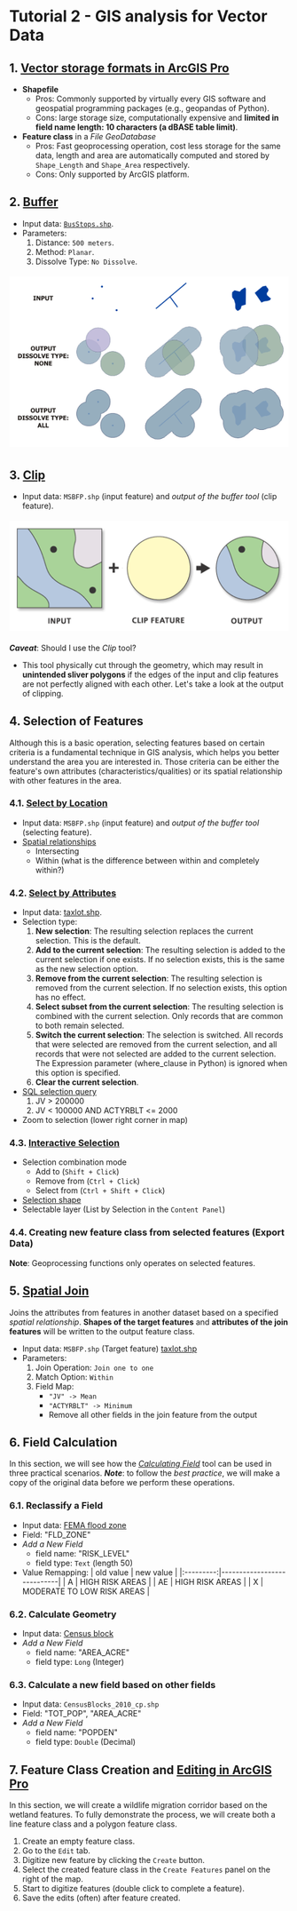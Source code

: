 # Tutorial 2 - GIS analysis for Vector Data

## 1. [Vector storage formats in ArcGIS Pro](https://www.esri.com/arcgis-blog/products/arcgis-pro/data-management/using-common-gis-data-types-in-arcgis-pro/)

- **Shapefile**
  - Pros: Commonly supported by virtually every GIS software and geospatial programming packages (e.g., geopandas of Python).
  - Cons: large storage size, computationally expensive and **limited in field name length: 10 characters (a dBASE table limit)**.
- **Feature class** in a _File GeoDatabase_
  - Pros: Fast geoprocessing operation, cost less storage for the same data, length and area are automatically computed and stored by ```Shape_Length``` and ```Shape_Area``` respectively.
  - Cons: Only supported by ArcGIS platform.

## 2. [Buffer](https://pro.arcgis.com/en/pro-app/latest/tool-reference/analysis/buffer.htm)

- Input data: [```BusStops.shp```](../datasets/transit.md).
- Parameters:
  1. Distance: ```500 meters```.
  2. Method: ```Planar```.
  3. Dissolve Type: ```No Dissolve```.

<img vspace="5px" src="images/buffer.png">

## 3. [Clip](https://pro.arcgis.com/en/pro-app/latest/tool-reference/analysis/clip.htm)

- Input data: ```MSBFP.shp``` (input feature) and _output of the buffer tool_ (clip feature).

<img src="images/clip.png" vspace="5px">

**_Caveat_**: Should I use the _Clip_ tool?

- This tool physically cut through the geometry, which may result in **unintended sliver polygons** if the edges of the input and clip features are not perfectly aligned with each other. Let's take a look at the output of clipping.

## 4. Selection of Features

Although this is a basic operation, selecting features based on certain criteria is a fundamental technique in GIS analysis, which helps you better understand the area you are interested in. Those criteria can be either the feature's own attributes (characteristics/qualities) or its spatial relationship with other features in the area.

### 4.1. [Select by Location](https://pro.arcgis.com/en/pro-app/latest/help/mapping/navigation/select-features-by-location.htm)

- Input data: ```MSBFP.shp``` (input feature) and _output of the buffer tool_ (selecting feature).
- [Spatial relationships](https://pro.arcgis.com/en/pro-app/latest/tool-reference/data-management/select-by-location-graphical-examples.htm)
  - Intersecting
  - Within (what is the difference between within and completely within?)

### 4.2. [Select by Attributes](https://pro.arcgis.com/en/pro-app/latest/help/mapping/navigation/select-features-using-attributes.htm)

- Input data: [taxlot.shp](../tutorials/1-software_and_data.md#property).
- Selection type:
  1. **New selection**: The resulting selection replaces the current selection. This is the default.
  2. **Add to the current selection**: The resulting selection is added to the current selection if one exists. If no selection exists, this is the same as the new selection option.
  3. **Remove from the current selection**: The resulting selection is removed from the current selection. If no selection exists, this option has no effect.
  4. **Select subset from the current selection**: The resulting selection is combined with the current selection. Only records that are common to both remain selected.
  5. **Switch the current selection**: The selection is switched. All records that were selected are removed from the current selection, and all records that were not selected are added to the current selection. The Expression parameter (where_clause in Python) is ignored when this option is specified.
  6. **Clear the current selection**.
- [SQL selection query](https://pro.arcgis.com/en/pro-app/latest/help/mapping/navigation/sql-reference-for-elements-used-in-query-expressions.htm)
  1. JV > 200000
  2. JV < 100000 AND ACTYRBLT <= 2000
- Zoom to selection (lower right corner in map)

### 4.3. [Interactive Selection](https://pro.arcgis.com/en/pro-app/latest/help/mapping/navigation/selection-options.htm)

- Selection combination mode
  - Add to (```Shift + Click```)
  - Remove from (```Ctrl + Click```)
  - Select from (```Ctrl + Shift + Click```)
- [Selection shape](https://pro.arcgis.com/en/pro-app/latest/help/mapping/navigation/select-features-interactively.htm#ESRI_SECTION1_EDB7A6492B3D4521B934412A3A2CFDF1)
- Selectable layer (List by Selection in the ```Content Panel```)

### 4.4. Creating new feature class from selected features (Export Data)

**Note**: Geoprocessing functions only operates on selected features.

## 5. [Spatial Join](https://pro.arcgis.com/en/pro-app/latest/tool-reference/analysis/spatial-join.htm)

Joins the attributes from features in another dataset based on a specified _spatial relationship_. **Shapes of the target features** and **attributes of the join features** will be written to the output feature class.

- Input data: ```MSBFP.shp``` (Target feature) [taxlot.shp](../tutorials/1-software_and_data.md#property)
- Parameters:
  1. Join Operation: ```Join one to one```
  2. Match Option:  ```Within```
  3. Field Map:
      - ```"JV" -> Mean```
      - ```"ACTYRBLT" -> Minimum```
      - Remove all other fields in the join feature from the output

## 6. Field Calculation

In this section, we will see how the [_Calculating Field_](https://pro.arcgis.com/en/pro-app/latest/tool-reference/data-management/calculate-field.htm) tool can be used in three practical scenarios. **_Note_**: to follow the _best practice_, we will make a copy of the original data before we perform these operations.

### 6.1. Reclassify a Field

- Input data: [FEMA flood zone](1-software_and_data.md#critical_zones)
- Field: "FLD_ZONE"
- _Add a New Field_
  - field name: "RISK_LEVEL"
  - field type: ```Text``` (length 50)
- Value Remapping:
  | old value | new value                  |
  |:---------:|----------------------------|
  | A         | HIGH RISK AREAS            |
  | AE        | HIGH RISK AREAS            |
  | X         | MODERATE TO LOW RISK AREAS |

### 6.2. Calculate Geometry

- Input data: [Census block](../datasets/census/census.md)
- _Add a New Field_
  - field name: "AREA_ACRE"
  - field type: ```Long``` (Integer)

### 6.3. Calculate a new field based on other fields

- Input data: ```CensusBlocks_2010_cp.shp```
- Field: "TOT_POP", "AREA_ACRE"
- _Add a New Field_
  - field name: "POPDEN"
  - field type: ```Double``` (Decimal)

## 7. Feature Class Creation and [Editing in ArcGIS Pro](https://pro.arcgis.com/en/pro-app/latest/help/editing/overview-of-desktop-editing.htm)

In this section, we will create a wildlife migration corridor based on the wetland features. To fully demonstrate the process, we will create both a line feature class and a polygon feature class.

1. Create an empty feature class.
2. Go to the ```Edit``` tab.
3. Digitize new feature by clicking the ```Create``` button.
4. Select the created feature class in the ```Create Features``` panel on the right of the map.
5. Start to digitize features (double click to complete a feature).
6. Save the edits (often) after feature created.
